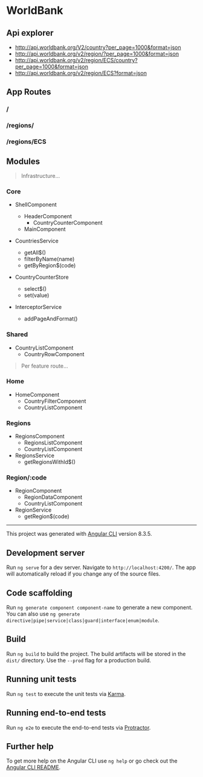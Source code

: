 # WorldBank

## Api explorer

- http://api.worldbank.org/V2/country?per_page=1000&format=json
- http://api.worldbank.org/v2/region/?per_page=1000&format=json
- http://api.worldbank.org/v2/region/ECS/country?per_page=1000&format=json
- http://api.worldbank.org/v2/region/ECS?format=json



## App Routes

### /

### /regions/

### /regions/ECS

## Modules

> Infrastructure...

### Core

- ShellComponent
  - HeaderComponent
    - CountryCounterComponent
  - MainComponent

- CountriesService
  - getAll$()
  - filterByName(name)
  - getByRegion$(code)
- CountryCounterStore
  - select$()
  - set(value)
- InterceptorService
  - addPageAndFormat()

### Shared

- CountryListComponent
  - CountryRowComponent

> Per feature route...

### Home

- HomeComponent
  - CountryFilterComponent
  - CountryListComponent

### Regions

- RegionsComponent
  - RegionsListComponent
  - CountryListComponent
- RegionsService
  - getRegionsWithId$()

### Region/:code

- RegionComponent
  - RegionDataComponent
  - CountryListComponent
- RegionService
  - getRegion$(code)

---

This project was generated with [Angular CLI](https://github.com/angular/angular-cli) version 8.3.5.

## Development server

Run `ng serve` for a dev server. Navigate to `http://localhost:4200/`. The app will automatically reload if you change any of the source files.

## Code scaffolding

Run `ng generate component component-name` to generate a new component. You can also use `ng generate directive|pipe|service|class|guard|interface|enum|module`.

## Build

Run `ng build` to build the project. The build artifacts will be stored in the `dist/` directory. Use the `--prod` flag for a production build.

## Running unit tests

Run `ng test` to execute the unit tests via [Karma](https://karma-runner.github.io).

## Running end-to-end tests

Run `ng e2e` to execute the end-to-end tests via [Protractor](http://www.protractortest.org/).

## Further help

To get more help on the Angular CLI use `ng help` or go check out the [Angular CLI README](https://github.com/angular/angular-cli/blob/master/README.md).
